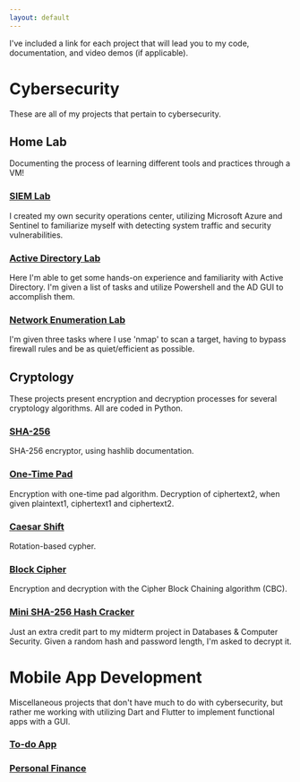 ```yaml
---
layout: default
---
```


I've included a link for each project that will lead you to my code, documentation, and video demos (if applicable).

# Cybersecurity

These are all of my projects that pertain to cybersecurity.

## Home Lab

Documenting the process of learning different tools and practices through a VM!

### [SIEM Lab](./siem-lab.md)
I created my own security operations center, utilizing Microsoft Azure and Sentinel to familiarize myself with detecting system traffic and security vulnerabilities.

### [Active Directory Lab](./active-directory-lab.md)
Here I'm able to get some hands-on experience and familiarity with Active Directory. I'm given a list of tasks and utilize Powershell and the AD GUI to accomplish them.

### [Network Enumeration Lab](./nmap-lab.md)
I'm given three tasks where I use 'nmap' to scan a target, having to bypass firewall rules and be as quiet/efficient as possible.

## Cryptology

These projects present encryption and decryption processes for several cryptology algorithms. All are coded in Python.

### [SHA-256](./sha-256.md)
SHA-256 encryptor, using hashlib documentation.

### [One-Time Pad](./one-time-pad.md)
Encryption with one-time pad algorithm.
Decryption of ciphertext2, when given plaintext1, ciphertext1 and ciphertext2.

### [Caesar Shift](./caesar-cryptology.md)
Rotation-based cypher.

### [Block Cipher](./block-cipher.md)
Encryption and decryption with the Cipher Block Chaining algorithm (CBC).

### [Mini SHA-256 Hash Cracker](./mini-sha256-hash-cracker.md)
Just an extra credit part to my midterm project in Databases & Computer Security. Given a random hash and password length, I'm asked to decrypt it.

# Mobile App Development

Miscellaneous projects that don't have much to do with cybersecurity, but rather me working with utilizing Dart and Flutter to implement functional apps with a GUI.

### [To-do App](./todo-app.md)

### [Personal Finance](./personal-finance.md)
 


